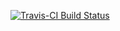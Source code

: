 [![Travis-CI Build Status](https://travis-ci.org/NA/NA.svg?branch=master)](https://travis-ci.org/NA/NA)